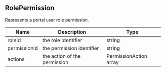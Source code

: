 ## RolePermission

Represents a portal user role permission.

| Name                     | Description                                    | Type                         |
|--------------------------|------------------------------------------------|------------------------------|
| roleId                   | the role identifier                            | string                       |
| permissionId             | the permission identifier                      | string                       |
| actions                  | the action of the permission                   | PermissionAction array       |